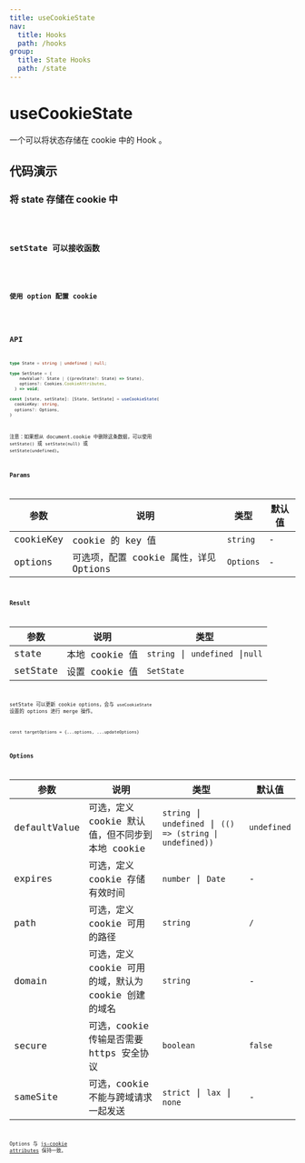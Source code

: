 ```yaml
---
title: useCookieState
nav:
  title: Hooks
  path: /hooks
group:
  title: State Hooks
  path: /state
---
```


# useCookieState

<Tag lang="zh-CN" tags="ssr"></Tag>

一个可以将状态存储在 cookie 中的 Hook 。

## 代码演示

### 将 state 存储在 cookie 中

<code src="./demo/demo1.tsx" />

### setState 可以接收函数

<code src="./demo/demo2.tsx" />

### 使用 option 配置 cookie

<code src="./demo/demo3.tsx" />

## API

```typescript
type State = string | undefined | null;

type SetState = (
    newValue?: State | ((prevState?: State) => State),
    options?: Cookies.CookieAttributes,
  ) => void;

const [state, setState]: [State, SetState] = useCookieState(
  cookieKey: string,
  options?: Options,
)
```

注意：如果想从 document.cookie 中删除这条数据，可以使用 `setState()` 或 `setState(null)` 或 `setState(undefined)`。

### Params

| 参数         | 说明                     | 类型                 | 默认值 |
| ------------ | ------------------------ | -------------------- | ------ |
| cookieKey    | cookie 的 key 值 | `string` | - |
| options | 可选项，配置 cookie 属性，详见 Options | `Options` | - |

### Result

| 参数     | 说明        | 类型                                                                                                 |
| -------- | ------------ | ---------------------------------------------------------------------------------------------------- |
| state    | 本地 cookie 值   | `string` \| `undefined`  \|`null`                                     |
| setState | 设置 cookie 值| `SetState` |

setState 可以更新 cookie options，会与 `useCookieState` 设置的 options 进行 merge 操作。

`const targetOptions = {...options, ...updateOptions}`

### Options

| 参数     | 说明                                              | 类型                  | 默认值 |
| -------- | ------------------------------------------------- | --------------------- | ------ |
| defaultValue | 可选，定义 cookie 默认值，但不同步到本地 cookie | `string` \| `undefined` \| `(() => (string \| undefined))` | `undefined` |
| expires  | 可选，定义 cookie 存储有效时间 | `number` \| `Date` | - |
| path | 可选，定义 cookie 可用的路径 | `string` | `/` |
| domain | 可选，定义 cookie 可用的域，默认为 cookie 创建的域名 | `string` | - |
| secure | 可选，cookie 传输是否需要 https 安全协议 | `boolean` | `false` |
| sameSite | 可选，cookie 不能与跨域请求一起发送 | `strict` \| `lax` \| `none` | - |

Options 与 [js-cookie attributes](https://github.com/js-cookie/js-cookie#cookie-attributes) 保持一致。